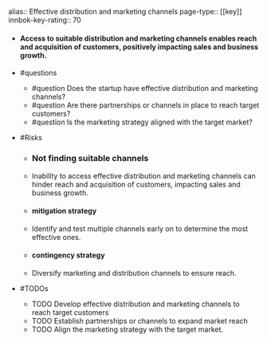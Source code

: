 alias:: Effective distribution and marketing channels
page-type:: [[key]]
innbok-key-rating:: 70
- #### Access to suitable distribution and marketing channels enables reach and acquisition of customers, positively impacting sales and business growth.
- #questions
  - #question Does the startup have effective distribution and marketing channels?
  - #question Are there partnerships or channels in place to reach target customers?
  - #question Is the marketing strategy aligned with the target market?
- #Risks

  - ### Not finding suitable channels
  - Inability to access effective distribution and marketing channels can hinder reach and acquisition of customers, impacting sales and business growth.
  - #### mitigation strategy
  - Identify and test multiple channels early on to determine the most effective ones.
  - #### contingency strategy
  - Diversify marketing and distribution channels to ensure reach.
- #TODOs
  - TODO Develop effective distribution and marketing channels to reach target customers
  - TODO  Establish partnerships or channels to expand market reach
  - TODO  Align the marketing strategy with the target market.


